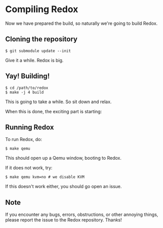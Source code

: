 Compiling Redox
===============

Now we have prepared the build, so naturally we're going to build Redox.

Cloning the repository
----------------------

```
$ git submodule update --init
```

Give it a while. Redox is big.

Yay! Building!
--------------

```
$ cd /path/to/redox
$ make -j 4 build
```

This is going to take a while. So sit down and relax.

When this is done, the exciting part is starting:

Running Redox
-------------

To run Redox, do:
```
$ make qemu
```

This should open up a Qemu window, booting to Redox.

If it does not work, try:

```
$ make qemu kvm=no # we disable KVM
```

If this doesn't work either, you should go open an issue.

Note
----

If you encounter any bugs, errors, obstructions, or other annoying things, please report the issue to the Redox repository. Thanks!
